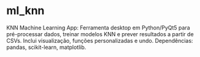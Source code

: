 # ml_knn
KNN Machine Learning App: Ferramenta desktop em Python/PyQt5 para pré-processar dados, treinar modelos KNN e prever resultados a partir de CSVs. Inclui visualização, funções personalizadas e undo. Dependências: pandas, scikit-learn, matplotlib.
